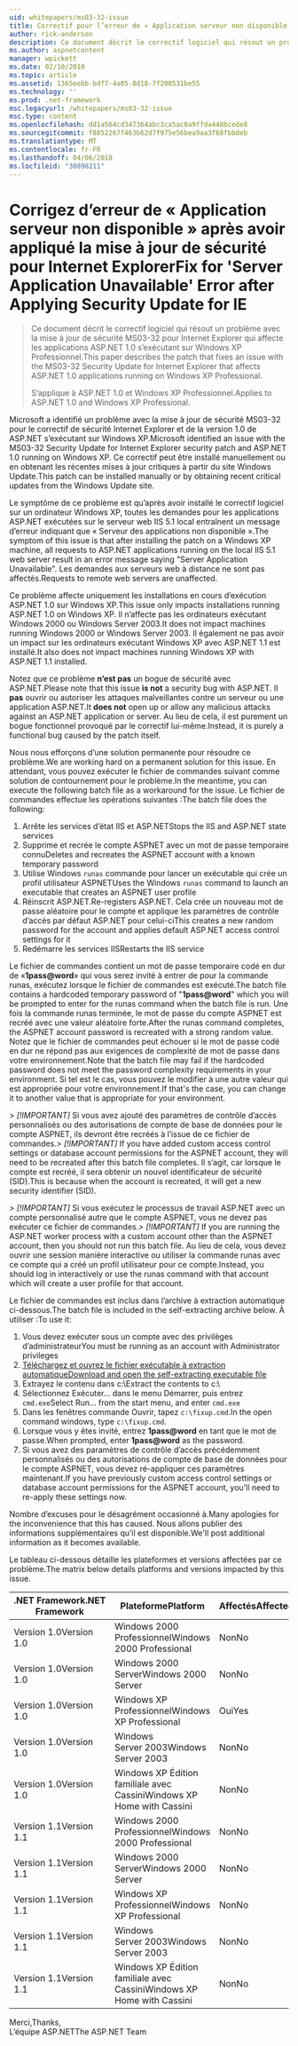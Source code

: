 ```yaml
---
uid: whitepapers/ms03-32-issue
title: Correctif pour l’erreur de « Application serveur non disponible » après avoir appliqué la mise à jour de sécurité pour Internet Explorer | Documents Microsoft
author: rick-anderson
description: Ce document décrit le correctif logiciel qui résout un problème avec la mise à jour de sécurité MS03-32 pour Internet Explorer qui affecte les applications ASP.NET 1.0 en cours d’exécution sur Wi...
ms.author: aspnetcontent
manager: wpickett
ms.date: 02/10/2010
ms.topic: article
ms.assetid: 1365eebb-bdf7-4a05-8d18-7f200531be55
ms.technology: ''
ms.prod: .net-framework
msc.legacyurl: /whitepapers/ms03-32-issue
msc.type: content
ms.openlocfilehash: dd1a564cd347364abc3ca5ac0a9ffda448bcede8
ms.sourcegitcommit: f8852267f463b62d7f975e56bea9aa3f68fbbdeb
ms.translationtype: MT
ms.contentlocale: fr-FR
ms.lasthandoff: 04/06/2018
ms.locfileid: "30898211"
---
```

<a name="fix-for-server-application-unavailable-error-after-applying-security-update-for-ie"></a><span data-ttu-id="88d52-103">Corrigez d’erreur de « Application serveur non disponible » après avoir appliqué la mise à jour de sécurité pour Internet Explorer</span><span class="sxs-lookup"><span data-stu-id="88d52-103">Fix for 'Server Application Unavailable' Error after Applying Security Update for IE</span></span>
====================
> <span data-ttu-id="88d52-104">Ce document décrit le correctif logiciel qui résout un problème avec la mise à jour de sécurité MS03-32 pour Internet Explorer qui affecte les applications ASP.NET 1.0 s’exécutant sur Windows XP Professionnel.</span><span class="sxs-lookup"><span data-stu-id="88d52-104">This paper describes the patch that fixes an issue with the MS03-32 Security Update for Internet Explorer that affects ASP.NET 1.0 applications running on Windows XP Professional.</span></span>
> 
> <span data-ttu-id="88d52-105">S’applique à ASP.NET 1.0 et Windows XP Professionnel.</span><span class="sxs-lookup"><span data-stu-id="88d52-105">Applies to ASP.NET 1.0 and Windows XP Professional.</span></span>


<span data-ttu-id="88d52-106">Microsoft a identifié un problème avec la mise à jour de sécurité MS03-32 pour le correctif de sécurité Internet Explorer et de la version 1.0 de ASP.NET s’exécutant sur Windows XP.</span><span class="sxs-lookup"><span data-stu-id="88d52-106">Microsoft identified an issue with the MS03-32 Security Update for Internet Explorer security patch and ASP.NET 1.0 running on Windows XP.</span></span> <span data-ttu-id="88d52-107">Ce correctif peut être installé manuellement ou en obtenant les récentes mises à jour critiques à partir du site Windows Update.</span><span class="sxs-lookup"><span data-stu-id="88d52-107">This patch can be installed manually or by obtaining recent critical updates from the Windows Update site.</span></span>

<span data-ttu-id="88d52-108">Le symptôme de ce problème est qu’après avoir installé le correctif logiciel sur un ordinateur Windows XP, toutes les demandes pour les applications ASP.NET exécutées sur le serveur web IIS 5.1 local entraînent un message d’erreur indiquant que « Serveur des applications non disponible ».</span><span class="sxs-lookup"><span data-stu-id="88d52-108">The symptom of this issue is that after installing the patch on a Windows XP machine, all requests to ASP.NET applications running on the local IIS 5.1 web server result in an error message saying "Server Application Unavailable".</span></span> <span data-ttu-id="88d52-109">Les demandes aux serveurs web à distance ne sont pas affectés.</span><span class="sxs-lookup"><span data-stu-id="88d52-109">Requests to remote web servers are unaffected.</span></span>

<span data-ttu-id="88d52-110">Ce problème affecte uniquement les installations en cours d’exécution ASP.NET 1.0 sur Windows XP.</span><span class="sxs-lookup"><span data-stu-id="88d52-110">This issue only impacts installations running ASP.NET 1.0 on Windows XP.</span></span> <span data-ttu-id="88d52-111">Il n’affecte pas les ordinateurs exécutant Windows 2000 ou Windows Server 2003.</span><span class="sxs-lookup"><span data-stu-id="88d52-111">It does not impact machines running Windows 2000 or Windows Server 2003.</span></span> <span data-ttu-id="88d52-112">Il également ne pas avoir un impact sur les ordinateurs exécutant Windows XP avec ASP.NET 1.1 est installé.</span><span class="sxs-lookup"><span data-stu-id="88d52-112">It also does not impact machines running Windows XP with ASP.NET 1.1 installed.</span></span>

<span data-ttu-id="88d52-113">Notez que ce problème **n’est pas** un bogue de sécurité avec ASP.NET.</span><span class="sxs-lookup"><span data-stu-id="88d52-113">Please note that this issue **is not** a security bug with ASP.NET.</span></span> <span data-ttu-id="88d52-114">Il **pas** ouvrir ou autoriser les attaques malveillantes contre un serveur ou une application ASP.NET.</span><span class="sxs-lookup"><span data-stu-id="88d52-114">It **does not** open up or allow any malicious attacks against an ASP.NET application or server.</span></span> <span data-ttu-id="88d52-115">Au lieu de cela, il est purement un bogue fonctionnel provoqué par le correctif lui-même.</span><span class="sxs-lookup"><span data-stu-id="88d52-115">Instead, it is purely a functional bug caused by the patch itself.</span></span>

<span data-ttu-id="88d52-116">Nous nous efforçons d’une solution permanente pour résoudre ce problème.</span><span class="sxs-lookup"><span data-stu-id="88d52-116">We are working hard on a permanent solution for this issue.</span></span> <span data-ttu-id="88d52-117">En attendant, vous pouvez exécuter le fichier de commandes suivant comme solution de contournement pour le problème.</span><span class="sxs-lookup"><span data-stu-id="88d52-117">In the meantime, you can execute the following batch file as a workaround for the issue.</span></span> <span data-ttu-id="88d52-118">Le fichier de commandes effectue les opérations suivantes :</span><span class="sxs-lookup"><span data-stu-id="88d52-118">The batch file does the following:</span></span>

1. <span data-ttu-id="88d52-119">Arrête les services d’état IIS et ASP.NET</span><span class="sxs-lookup"><span data-stu-id="88d52-119">Stops the IIS and ASP.NET state services</span></span>
2. <span data-ttu-id="88d52-120">Supprime et recrée le compte ASPNET avec un mot de passe temporaire connu</span><span class="sxs-lookup"><span data-stu-id="88d52-120">Deletes and recreates the ASPNET account with a known temporary password</span></span>
3. <span data-ttu-id="88d52-121">Utilise Windows `runas` commande pour lancer un exécutable qui crée un profil utilisateur ASPNET</span><span class="sxs-lookup"><span data-stu-id="88d52-121">Uses the Windows `runas` command to launch an executable that creates an ASPNET user profile</span></span>
4. <span data-ttu-id="88d52-122">Réinscrit ASP.NET.</span><span class="sxs-lookup"><span data-stu-id="88d52-122">Re-registers ASP.NET.</span></span> <span data-ttu-id="88d52-123">Cela crée un nouveau mot de passe aléatoire pour le compte et applique les paramètres de contrôle d’accès par défaut ASP.NET pour celui-ci</span><span class="sxs-lookup"><span data-stu-id="88d52-123">This creates a new random password for the account and applies default ASP.NET access control settings for it</span></span>
5. <span data-ttu-id="88d52-124">Redémarre les services IIS</span><span class="sxs-lookup"><span data-stu-id="88d52-124">Restarts the IIS service</span></span>

<span data-ttu-id="88d52-125">Le fichier de commandes contient un mot de passe temporaire codé en dur de «<strong>1pass@word</strong>» qui vous serez invité à entrer de pour la commande runas, exécutez lorsque le fichier de commandes est exécuté.</span><span class="sxs-lookup"><span data-stu-id="88d52-125">The batch file contains a hardcoded temporary password of "<strong>1pass@word</strong>" which you will be prompted to enter for the runas command when the batch file is run.</span></span> <span data-ttu-id="88d52-126">Une fois la commande runas terminée, le mot de passe du compte ASPNET est recréé avec une valeur aléatoire forte.</span><span class="sxs-lookup"><span data-stu-id="88d52-126">After the runas command completes, the ASPNET account password is recreated with a strong random value.</span></span> <span data-ttu-id="88d52-127">Notez que le fichier de commandes peut échouer si le mot de passe codé en dur ne répond pas aux exigences de complexité de mot de passe dans votre environnement.</span><span class="sxs-lookup"><span data-stu-id="88d52-127">Note that the batch file may fail if the hardcoded password does not meet the password complexity requirements in your environment.</span></span> <span data-ttu-id="88d52-128">Si tel est le cas, vous pouvez le modifier à une autre valeur qui est appropriée pour votre environnement.</span><span class="sxs-lookup"><span data-stu-id="88d52-128">If that's the case, you can change it to another value that is appropriate for your environment.</span></span>

<span data-ttu-id="88d52-129">*> [!IMPORTANT]* Si vous avez ajouté des paramètres de contrôle d’accès personnalisés ou des autorisations de compte de base de données pour le compte ASPNET, ils devront être recréés à l’issue de ce fichier de commandes.</span><span class="sxs-lookup"><span data-stu-id="88d52-129">*> [!IMPORTANT]* If you have added custom access control settings or database account permissions for the ASPNET account, they will need to be recreated after this batch file completes.</span></span> <span data-ttu-id="88d52-130">Il s’agit, car lorsque le compte est recréé, il sera obtenir un nouvel identificateur de sécurité (SID).</span><span class="sxs-lookup"><span data-stu-id="88d52-130">This is because when the account is recreated, it will get a new security identifier (SID).</span></span>

<span data-ttu-id="88d52-131">*> [!IMPORTANT]* Si vous exécutez le processus de travail ASP.NET avec un compte personnalisé autre que le compte ASPNET, vous ne devez pas exécuter ce fichier de commandes.</span><span class="sxs-lookup"><span data-stu-id="88d52-131">*> [!IMPORTANT]* If you are running the ASP.NET worker process with a custom account other than the ASPNET account, then you should not run this batch file.</span></span> <span data-ttu-id="88d52-132">Au lieu de cela, vous devez ouvrir une session manière interactive ou utiliser la commande runas avec ce compte qui a créé un profil utilisateur pour ce compte.</span><span class="sxs-lookup"><span data-stu-id="88d52-132">Instead, you should log in interactively or use the runas command with that account which will create a user profile for that account.</span></span>

<span data-ttu-id="88d52-133">Le fichier de commandes est inclus dans l’archive à extraction automatique ci-dessous.</span><span class="sxs-lookup"><span data-stu-id="88d52-133">The batch file is included in the self-extracting archive below.</span></span> <span data-ttu-id="88d52-134">À utiliser :</span><span class="sxs-lookup"><span data-stu-id="88d52-134">To use it:</span></span>

1. <span data-ttu-id="88d52-135">Vous devez exécuter sous un compte avec des privilèges d’administrateur</span><span class="sxs-lookup"><span data-stu-id="88d52-135">You must be running as an account with Administrator privileges</span></span>
2. [<span data-ttu-id="88d52-136">Téléchargez et ouvrez le fichier exécutable à extraction automatique</span><span class="sxs-lookup"><span data-stu-id="88d52-136">Download and open the self-extracting executable file</span></span>](ms03-32-issue/_static/fixup1.exe)
3. <span data-ttu-id="88d52-137">Extrayez le contenu dans c:\\</span><span class="sxs-lookup"><span data-stu-id="88d52-137">Extract the contents to c:\\</span></span>
4. <span data-ttu-id="88d52-138">Sélectionnez Exécuter... dans le menu Démarrer, puis entrez `cmd.exe`</span><span class="sxs-lookup"><span data-stu-id="88d52-138">Select Run... from the start menu, and enter `cmd.exe`</span></span>
5. <span data-ttu-id="88d52-139">Dans les fenêtres commande Ouvrir, tapez `c:\fixup.cmd`.</span><span class="sxs-lookup"><span data-stu-id="88d52-139">In the open command windows, type `c:\fixup.cmd`.</span></span>
6. <span data-ttu-id="88d52-140">Lorsque vous y êtes invité, entrez <strong>1pass@word</strong> en tant que le mot de passe.</span><span class="sxs-lookup"><span data-stu-id="88d52-140">When prompted, enter <strong>1pass@word</strong> as the password.</span></span>
7. <span data-ttu-id="88d52-141">Si vous avez des paramètres de contrôle d’accès précédemment personnalisés ou des autorisations de compte de base de données pour le compte ASPNET, vous devez ré-appliquer ces paramètres maintenant.</span><span class="sxs-lookup"><span data-stu-id="88d52-141">If you have previously custom access control settings or database account permissions for the ASPNET account, you'll need to re-apply these settings now.</span></span>

<span data-ttu-id="88d52-142">Nombre d’excuses pour le désagrément occasionné à.</span><span class="sxs-lookup"><span data-stu-id="88d52-142">Many apologies for the inconvenience that this has caused.</span></span> <span data-ttu-id="88d52-143">Nous allons publier des informations supplémentaires qu’il est disponible.</span><span class="sxs-lookup"><span data-stu-id="88d52-143">We'll post additional information as it becomes available.</span></span>

<span data-ttu-id="88d52-144">Le tableau ci-dessous détaille les plateformes et versions affectées par ce problème.</span><span class="sxs-lookup"><span data-stu-id="88d52-144">The matrix below details platforms and versions impacted by this issue.</span></span>

| <span data-ttu-id="88d52-145">.NET Framework</span><span class="sxs-lookup"><span data-stu-id="88d52-145">.NET Framework</span></span> | <span data-ttu-id="88d52-146">Plateforme</span><span class="sxs-lookup"><span data-stu-id="88d52-146">Platform</span></span> | <span data-ttu-id="88d52-147">Affectés</span><span class="sxs-lookup"><span data-stu-id="88d52-147">Affected</span></span> |
| --- | --- | --- |
| <span data-ttu-id="88d52-148">Version 1.0</span><span class="sxs-lookup"><span data-stu-id="88d52-148">Version 1.0</span></span> | <span data-ttu-id="88d52-149">Windows 2000 Professionnel</span><span class="sxs-lookup"><span data-stu-id="88d52-149">Windows 2000 Professional</span></span> | <span data-ttu-id="88d52-150">Non</span><span class="sxs-lookup"><span data-stu-id="88d52-150">No</span></span> |
| <span data-ttu-id="88d52-151">Version 1.0</span><span class="sxs-lookup"><span data-stu-id="88d52-151">Version 1.0</span></span> | <span data-ttu-id="88d52-152">Windows 2000 Server</span><span class="sxs-lookup"><span data-stu-id="88d52-152">Windows 2000 Server</span></span> | <span data-ttu-id="88d52-153">Non</span><span class="sxs-lookup"><span data-stu-id="88d52-153">No</span></span> |
| <span data-ttu-id="88d52-154">Version 1.0</span><span class="sxs-lookup"><span data-stu-id="88d52-154">Version 1.0</span></span> | <span data-ttu-id="88d52-155">Windows XP Professionnel</span><span class="sxs-lookup"><span data-stu-id="88d52-155">Windows XP Professional</span></span> | <span data-ttu-id="88d52-156">Oui</span><span class="sxs-lookup"><span data-stu-id="88d52-156">Yes</span></span> |
| <span data-ttu-id="88d52-157">Version 1.0</span><span class="sxs-lookup"><span data-stu-id="88d52-157">Version 1.0</span></span> | <span data-ttu-id="88d52-158">Windows Server 2003</span><span class="sxs-lookup"><span data-stu-id="88d52-158">Windows Server 2003</span></span> | <span data-ttu-id="88d52-159">Non</span><span class="sxs-lookup"><span data-stu-id="88d52-159">No</span></span> |
| <span data-ttu-id="88d52-160">Version 1.0</span><span class="sxs-lookup"><span data-stu-id="88d52-160">Version 1.0</span></span> | <span data-ttu-id="88d52-161">Windows XP Édition familiale avec Cassini</span><span class="sxs-lookup"><span data-stu-id="88d52-161">Windows XP Home with Cassini</span></span> | <span data-ttu-id="88d52-162">Non</span><span class="sxs-lookup"><span data-stu-id="88d52-162">No</span></span> |
| <span data-ttu-id="88d52-163">Version 1.1</span><span class="sxs-lookup"><span data-stu-id="88d52-163">Version 1.1</span></span> | <span data-ttu-id="88d52-164">Windows 2000 Professionnel</span><span class="sxs-lookup"><span data-stu-id="88d52-164">Windows 2000 Professional</span></span> | <span data-ttu-id="88d52-165">Non</span><span class="sxs-lookup"><span data-stu-id="88d52-165">No</span></span> |
| <span data-ttu-id="88d52-166">Version 1.1</span><span class="sxs-lookup"><span data-stu-id="88d52-166">Version 1.1</span></span> | <span data-ttu-id="88d52-167">Windows 2000 Server</span><span class="sxs-lookup"><span data-stu-id="88d52-167">Windows 2000 Server</span></span> | <span data-ttu-id="88d52-168">Non</span><span class="sxs-lookup"><span data-stu-id="88d52-168">No</span></span> |
| <span data-ttu-id="88d52-169">Version 1.1</span><span class="sxs-lookup"><span data-stu-id="88d52-169">Version 1.1</span></span> | <span data-ttu-id="88d52-170">Windows XP Professionnel</span><span class="sxs-lookup"><span data-stu-id="88d52-170">Windows XP Professional</span></span> | <span data-ttu-id="88d52-171">Non</span><span class="sxs-lookup"><span data-stu-id="88d52-171">No</span></span> |
| <span data-ttu-id="88d52-172">Version 1.1</span><span class="sxs-lookup"><span data-stu-id="88d52-172">Version 1.1</span></span> | <span data-ttu-id="88d52-173">Windows Server 2003</span><span class="sxs-lookup"><span data-stu-id="88d52-173">Windows Server 2003</span></span> | <span data-ttu-id="88d52-174">Non</span><span class="sxs-lookup"><span data-stu-id="88d52-174">No</span></span> |
| <span data-ttu-id="88d52-175">Version 1.1</span><span class="sxs-lookup"><span data-stu-id="88d52-175">Version 1.1</span></span> | <span data-ttu-id="88d52-176">Windows XP Édition familiale avec Cassini</span><span class="sxs-lookup"><span data-stu-id="88d52-176">Windows XP Home with Cassini</span></span> | <span data-ttu-id="88d52-177">Non</span><span class="sxs-lookup"><span data-stu-id="88d52-177">No</span></span> |

<span data-ttu-id="88d52-178">Merci,</span><span class="sxs-lookup"><span data-stu-id="88d52-178">Thanks,</span></span>   
 <span data-ttu-id="88d52-179">L’équipe ASP.NET</span><span class="sxs-lookup"><span data-stu-id="88d52-179">The ASP.NET Team</span></span>
